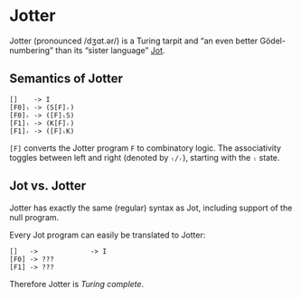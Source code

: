 # Jotter

Jotter (pronounced /dʒɑt.ər/) is a Turing tarpit and “an even better
Gödel-numbering” than its “sister language”
[Jot](https://esolangs.org/wiki/Jot).

## Semantics of Jotter

    []    -> I
    [F0]ₗ -> (S[F]ᵣ)
    [F0]ᵣ -> ([F]ₗS)
    [F1]ₗ -> (K[F]ᵣ)
    [F1]ᵣ -> ([F]ₗK)

`[F]` converts the Jotter program `F` to combinatory logic. The
associativity toggles between left and right (denoted by `ₗ/ᵣ`),
starting with the `ₗ` state.

## Jot vs. Jotter

Jotter has exactly the same (regular) syntax as Jot, including support
of the null program.

Every Jot program can easily be translated to Jotter:

    []   ->             -> I
    [F0] -> ???
    [F1] -> ???

Therefore Jotter is *Turing complete*.
